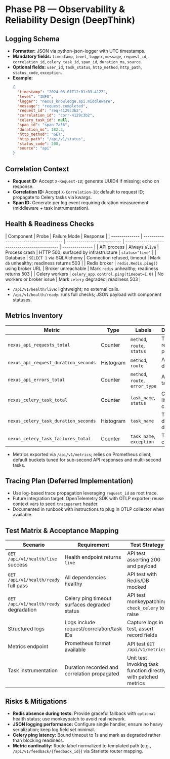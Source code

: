# Phase P8 — Observability & Reliability Design (DeepThink)

## Logging Schema

- **Formatter:** JSON via python-json-logger with UTC timestamps.
- **Mandatory fields:** `timestamp`, `level`, `logger`, `message`, `request_id`, `correlation_id`, `celery_task_id`, `span_id`, `duration_ms`, `source`.
- **Optional fields:** `user_id`, `task_status`, `http_method`, `http_path`, `status_code`, `exception`.
- **Example:**
  ```json
  {
    "timestamp": "2024-03-01T12:01:03.412Z",
    "level": "INFO",
    "logger": "nexus_knowledge.api.middleware",
    "message": "request.completed",
    "request_id": "req-4129c3b2",
    "correlation_id": "corr-4129c3b2",
    "celery_task_id": null,
    "span_id": "span-7a56",
    "duration_ms": 182.3,
    "http_method": "GET",
    "http_path": "/api/v1/status",
    "status_code": 200,
    "source": "api"
  }
  ```

## Correlation Context

- **Request ID:** Accept `X-Request-ID`; generate UUID4 if missing; echo on response.
- **Correlation ID:** Accept `X-Correlation-ID`; default to request ID; propagate to Celery tasks via kwargs.
- **Span ID:** Generate per log event requiring duration measurement (middleware + task instrumentation).

## Health & Readiness Checks

| Component      | Probe                                  | Failure Mode                | Response                                      |
| -------------- | -------------------------------------- | --------------------------- | --------------------------------------------- | --------------- |
| API process    | Always `alive`                         | Process crash               | HTTP 500; surfaced by infrastructure          | `status="live"` |
| Database       | `SELECT 1` via SQLAlchemy              | Connection refused, timeout | Mark `db` unhealthy; readiness returns 503    |
| Redis broker   | `redis.Redis.ping()` using broker URL  | Broker unreachable          | Mark `redis` unhealthy; readiness returns 503 |
| Celery workers | `celery_app.control.ping(timeout=1.0)` | No workers or broker issue  | Mark `celery` degraded; readiness 503         |

- `/api/v1/health/live`: lightweight; no external calls.
- `/api/v1/health/ready`: runs full checks; JSON payload with component statuses.

## Metrics Inventory

| Metric                               | Type      | Labels                          | Description                  |
| ------------------------------------ | --------- | ------------------------------- | ---------------------------- |
| `nexus_api_requests_total`           | Counter   | `method`, `route`, `status`     | Total API requests processed |
| `nexus_api_request_duration_seconds` | Histogram | `method`, `route`               | API latency distribution     |
| `nexus_api_errors_total`             | Counter   | `method`, `route`, `error_type` | API error tally              |
| `nexus_celery_task_total`            | Counter   | `task_name`, `status`           | Celery task lifecycle counts |
| `nexus_celery_task_duration_seconds` | Histogram | `task_name`                     | Task duration distribution   |
| `nexus_celery_task_failures_total`   | Counter   | `task_name`, `exception`        | Task failure counts          |

- Metrics exported via `/api/v1/metrics`; relies on Prometheus client; default buckets tuned for sub-second API responses and multi-second tasks.

## Tracing Plan (Deferred Implementation)

- Use log-based trace propagation leveraging `request_id` as root trace.
- Future integration target: OpenTelemetry SDK with OTLP exporter; reuse context vars to seed `traceparent` header.
- Documented in runbook with instructions to plug in OTLP collector when available.

## Test Matrix & Acceptance Mapping

| Scenario                               | Requirement                                  | Test Strategy                                                  |
| -------------------------------------- | -------------------------------------------- | -------------------------------------------------------------- |
| `GET /api/v1/health/live` success      | Health endpoint returns `live`               | API test asserting 200 and payload                             |
| `GET /api/v1/health/ready` full pass   | All dependencies healthy                     | API test with Redis/DB mocked                                  |
| `GET /api/v1/health/ready` degradation | Celery ping timeout surfaces degraded status | API test monkeypatching `check_celery` to raise                |
| Structured logs                        | Logs include request/correlation/task IDs    | Capture logs in test, assert record fields                     |
| Metrics endpoint                       | Prometheus format available                  | API test `GET /api/v1/metrics`                                 |
| Task instrumentation                   | Duration recorded and correlation propagated | Unit test invoking task function directly with patched metrics |

## Risks & Mitigations

- **Redis absence during tests:** Provide graceful fallback with `optional` health status; use monkeypatch to avoid real network.
- **JSON logging performance:** Configure single handler, ensure no heavy serialization; keep log field set minimal.
- **Celery ping latency:** Bound timeout to 1s and mark as degraded rather than blocking readiness.
- **Metric cardinality:** Route label normalized to templated path (e.g., `/api/v1/feedback/{feedback_id}`) via Starlette router mapping.
